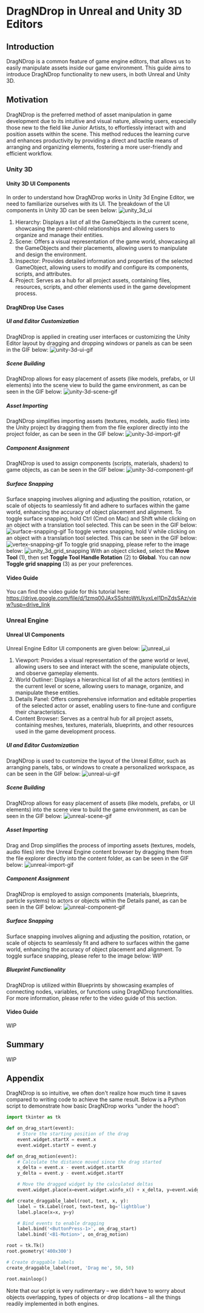 # DragNDrop in Unreal and Unity 3D Editors
## Introduction
DragNDrop is a common feature of game engine editors, that allows us to easily manipulate assets inside our game environment. This guide aims to introduce DragNDrop functionality to new users, in both Unreal and Unity 3D. 
## Motivation
DragNDrop is the preferred method of asset manipulation in game development due to its intuitive and visual nature, allowing users, especially those new to the field like Junior Artists, to effortlessly interact with and position assets within the scene. This method reduces the learning curve and enhances productivity by providing a direct and tactile means of arranging and organizing elements, fostering a more user-friendly and efficient workflow.
### Unity 3D
#### Unity 3D UI Components
In order to understand how DragNDrop works in Unity 3d Engine Editor, we need to familiarize ourselves with its UI. The breakdown of the UI components in Unity 3D can be seen below:
![unity_3d_ui](https://github.com/Klinch994/dragndrop/assets/156119593/8f54b2e2-2250-49be-b279-0248b808fd09)
1.	Hierarchy: Displays a list of all the GameObjects in the current scene, showcasing the parent-child relationships and allowing users to organize and manage their entities.
2.	Scene: Offers a visual representation of the game world, showcasing all the GameObjects and their placements, allowing users to manipulate and design the environment.
3.	Inspector: Provides detailed information and properties of the selected GameObject, allowing users to modify and configure its components, scripts, and attributes.
4.	Project: Serves as a hub for all project assets, containing files, resources, scripts, and other elements used in the game development process.
#### DragNDrop Use Cases
##### UI and Editor Customization
DragNDrop is applied in creating user interfaces or customizing the Unity Editor layout by dragging and dropping windows or panels as can be seen in the GIF below:
![unity-3d-ui-gif](https://github.com/Klinch994/dragndrop/assets/156119593/4112bef0-b2cc-4a4d-8283-6ffd114112e3)
##### Scene Building
DragNDrop allows for easy placement of assets (like models, prefabs, or UI elements) into the scene view to build the game environment, as can be seen in the GIF below:
![unity-3d-scene-gif](https://github.com/Klinch994/dragndrop/assets/156119593/9bd5e451-38cc-4412-937f-c3afbbfbc4b8)
##### Asset Importing
DragNDrop simplifies importing assets (textures, models, audio files) into the Unity project by dragging them from the file explorer directly into the project folder, as can be seen in the GIF below:
![unity-3d-import-gif](https://github.com/Klinch994/dragndrop/assets/156119593/6191a274-c43b-4096-ba4e-eef790c82f62)
##### Component Assignment
DragNDrop is used to assign components (scripts, materials, shaders) to game objects, as can be seen in the GIF below:
![unity-3d-component-gif](https://github.com/Klinch994/dragndrop/assets/156119593/6e1c94aa-e9f6-4610-9a7e-1bcb7dd5b574)
##### Surface Snapping
Surface snapping involves aligning and adjusting the position, rotation, or scale of objects to seamlessly fit and adhere to surfaces within the game world, enhancing the accuracy of object placement and alignment.
To toggle surface snapping, hold Ctrl (Cmd on Mac) and Shift while clicking on an object with a translation tool selected. This can be seen in the GIF below:
![surface-snapping-gif](https://github.com/Klinch994/dragndrop/assets/156119593/725590a2-1dcd-4c00-a5e3-05f0c1724136)
To toggle vertex snapping, hold V while clicking on an object with a translation tool selected. This can be seen in the GIF below:
![vertex-snapping-gif](https://github.com/Klinch994/dragndrop/assets/156119593/deb5dd46-95f3-4069-b4a6-32772b0429e0)
To toggle grid snapping, please refer to the image below:
![unity_3d_grid_snapping](https://github.com/Klinch994/dragndrop/assets/156119593/fe7d454f-168a-4564-b1ff-fdc795d45124)
With an object clicked, select the **Move Tool** (1), then set **Toggle Tool Handle Rotation** (2) to **Global**. You can now **Toggle grid snapping** (3) as per your preferences.
#### Video Guide
You can find the video guide for this tutorial here:
https://drive.google.com/file/d/1zmq00JAxSSshtoWtUkyxLel1DnZdsSAz/view?usp=drive_link
### Unreal Engine
#### Unreal UI Components
Unreal Engine Editor UI components are given below:
![unreal_ui](https://github.com/Klinch994/dragndrop/assets/156119593/ba663940-1b1a-4adf-a8bb-b7d467423c0c)
1.	Viewport: Provides a visual representation of the game world or level, allowing users to see and interact with the scene, manipulate objects, and observe gameplay elements.
2.	World Outliner: Displays a hierarchical list of all the actors (entities) in the current level or scene, allowing users to manage, organize, and manipulate these entities.
3.	Details Panel: Offers comprehensive information and editable properties of the selected actor or asset, enabling users to fine-tune and configure their characteristics.
4.	Content Browser: Serves as a central hub for all project assets, containing meshes, textures, materials, blueprints, and other resources used in the game development process.
##### UI and Editor Customization
DragNDrop is used to customize the layout of the Unreal Editor, such as arranging panels, tabs, or windows to create a personalized workspace, as can be seen in the GIF below:
![unreal-ui-gif](https://github.com/Klinch994/dragndrop/assets/156119593/9d824269-1ad0-4446-ae3b-4b35ae23eeea)
##### Scene Building
DragNDrop allows for easy placement of assets (like models, prefabs, or UI elements) into the scene view to build the game environment, as can be seen in the GIF below:
![unreal-scene-gif](https://github.com/Klinch994/dragndrop/assets/156119593/b211cf0c-6cb6-4637-b38c-87a031ec573f)
##### Asset Importing
Drag and Drop simplifies the process of importing assets (textures, models, audio files) into the Unreal Engine content browser by dragging them from the file explorer directly into the content folder, as can be seen in the GIF below:
![unreal-import-gif](https://github.com/Klinch994/dragndrop/assets/156119593/ba97c749-134b-407f-aef1-358bdc264aa8)
##### Component Assignment
DragNDrop is employed to assign components (materials, blueprints, particle systems) to actors or objects within the Details panel, as can be seen in the GIF below:
![unreal-component-gif](https://github.com/Klinch994/dragndrop/assets/156119593/a56a83f6-8cbc-487b-8fd9-6f45980c4092)
##### Surface Snapping
Surface snapping involves aligning and adjusting the position, rotation, or scale of objects to seamlessly fit and adhere to surfaces within the game world, enhancing the accuracy of object placement and alignment.
To toggle surface snapping, please refer to the image below:
WIP

##### Blueprint Functionality
DragNDrop is utilized within Blueprints by showcasing examples of connecting nodes, variables, or functions using DragNDrop functionalities. For more information, please refer to the video guide of this section.

#### Video Guide

WIP

## Summary

WIP

## Appendix
DragNDrop is so intuitive, we often don't realize how much time it saves compared to writing code to achieve the same result. Below is a Python script to demonstrate how basic DragNDrop works “under the hood”:
``` python
import tkinter as tk

def on_drag_start(event):
    # Store the starting position of the drag
    event.widget.startX = event.x
    event.widget.startY = event.y

def on_drag_motion(event):
    # Calculate the distance moved since the drag started
    x_delta = event.x - event.widget.startX
    y_delta = event.y - event.widget.startY

    # Move the dragged widget by the calculated deltas
    event.widget.place(x=event.widget.winfo_x() + x_delta, y=event.widget.winfo_y() + y_delta)

def create_draggable_label(root, text, x, y):
    label = tk.Label(root, text=text, bg='lightblue')
    label.place(x=x, y=y)

    # Bind events to enable dragging
    label.bind('<ButtonPress-1>', on_drag_start)
    label.bind('<B1-Motion>', on_drag_motion)

root = tk.Tk()
root.geometry('400x300')

# Create draggable labels
create_draggable_label(root, 'Drag me', 50, 50)

root.mainloop()
```
Note that our script is very rudimentary – we didn’t have to worry about objects overlapping, types of objects or drop locations – all the things readily implemented in both engines.
